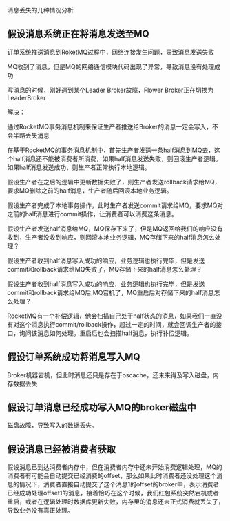 

消息丢失的几种情况分析



## 假设消息系统正在将消息发送至MQ

订单系统推送消息到RoketMQ过程中，网络连接发生问题，导致消息发送失败

MQ收到了消息，但是MQ的网络通信模块代码出现了异常，导致消息没有处理成功

写消息的时候，刚好遇到某个Leader Broker故障，Flower Broker正在切换为LeaderBroker



解决：

通过RocketMQ事务消息机制来保证生产者推送给Broker的消息一定会写入，不会半路丢失消息

在基于RocketMQ的事务消息机制中，首先生产者发送一条half消息到MQ去，这个half消息还不能被消费者所消费，如果half消息发送失败，则回滚生产者逻辑。如果half消息发送成功，则生产者正常执行本地逻辑。

假设生产者在之后的逻辑中更新数据失败了，则生产者发送rollback请求给MQ，要求MQ删除之前的half消息，生产者随后回滚本地业务逻辑。

假设生产者完成了本地事务操作，此时生产者发送commit请求给MQ，要求MQ对之前的half消息进行commit操作，让消费者可以消费这条消息。





假设生产者发送half消息给MQ，MQ保存下来了，但是MQ返回给我们的响应没有收到，生产者没收到响应，则回滚本地业务逻辑，MQ存储下来的half消息怎么处理？

假设生产者收到half消息写入成功的响应，业务逻辑也执行完毕，但是发送commit和rollback请求给MQ失败了，MQ存储下来的half消息怎么处理？

假设生产者收到half消息写入成功的响应，业务逻辑也执行完毕，但是发送commit和rollback请求给MQ后,MQ宕机了，MQ重启后对存储下来的half消息怎么处理？

RocketMQ有一个补偿逻辑，他会扫描自己处于half状态的消息，如果我们一直没有对这个消息执行commit/rollback操作，超过一定的时间，就会回调生产者的接口，询问该消息如何处理。重启后也会扫描half消息，执行补偿逻辑。















## 假设订单系统成功将消息写入MQ

Broker机器宕机，但此时消息还只是存在于oscache，还未来得及写入磁盘，内存数据丢失







## 假设订单消息已经成功写入MQ的broker磁盘中

磁盘故障，导致写入的数据丢失。







## 假设消息已经被消费者获取

假设消息已到达消费者内存中，但在消费者内存中还未开始消费逻辑处理，MQ的消费者有可能会自动提交已经消费的offset，那么如果此时消费者还没处理这个消息的情况下，消费者直接自动提交了这个消息1的offset的broker中，表示消费者已经成功处理offset1的消息，接着恰巧在这个时候，我们红包系统突然宕机或者重启，或者在逻辑处理时数据库更新失败，内存里的消息还未正式消费就丢失了，导致业务没有真正处理。





